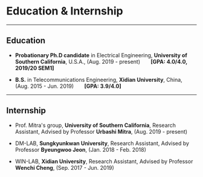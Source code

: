 ---
---

# Education & Internship

***

## Education

* **Probationary Ph.D candidate** in Electrical Engineering, **University of Southern California**, U.S.A., (Aug. 2019 - present)&emsp;&emsp;**[GPA: 4.0/4.0, 2019/20 SEM1]**

* **B.S.** in Telecommunications Engineering, **Xidian University**, China, (Aug. 2015 - Jun. 2019)&emsp;&emsp;**[GPA: 3.9/4.0]**
&nbsp;

***

## Internship

* Prof. Mitra's group, **University of Southern California**, Research Assistant, Advised by Professor **Urbashi Mitra**, (Aug. 2019 - present) 

* DM-LAB, **Sungkyunkwan University**, Research Assistant, Advised by Professor **Byeungwoo Jeon**, (Jan. 2018 - Feb. 2018)

* WIN-LAB, **Xidian University**, Research Assistant, Advised by Professor **Wenchi Cheng**, (Sep. 2017 - Jun. 2019)

